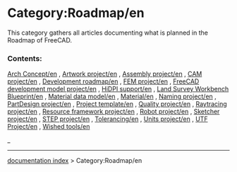 # Category:Roadmap/en
This category gathers all articles documenting what is planned in the Roadmap of FreeCAD.

### Contents:

[Arch Concept/en](Arch_Concept/en.md) , [Artwork project/en](Artwork_project/en.md) , [Assembly project/en](Assembly_project/en.md) , [CAM project/en](CAM_project/en.md) , [Development roadmap/en](Development_roadmap/en.md) , [FEM project/en](FEM_project/en.md) , [FreeCAD development model project/en](FreeCAD_development_model_project/en.md) , [HiDPI support/en](HiDPI_support/en.md) , [Land Survey Workbench Blueprint/en](Land_Survey_Workbench_Blueprint/en.md) , [Material data model/en](Material_data_model/en.md) , [Material/en](Material/en.md) , [Naming project/en](Naming_project/en.md) , [PartDesign project/en](PartDesign_project/en.md) , [Project template/en](Project_template/en.md) , [Quality project/en](Quality_project/en.md) , [Raytracing project/en](Raytracing_project/en.md) , [Resource framework project/en](Resource_framework_project/en.md) , [Robot project/en](Robot_project/en.md) , [Sketcher project/en](Sketcher_project/en.md) , [STEP project/en](STEP_project/en.md) , [Tolerancing/en](Tolerancing/en.md) , [Units project/en](Units_project/en.md) , [UTF Project/en](UTF_Project/en.md) , [Wished tools/en](Wished_tools/en.md)

_

---
[documentation index](../README.md) > Category:Roadmap/en
